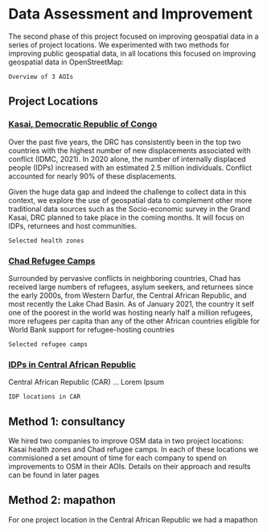 # Data Assessment and Improvement
The second phase of this project focused on improving geospatial data in a series of project locations. We experimented with two methods for improving public geospatial data, in all locations this focused on improving geospatial data in OpenStreetMap:

```{figure} docs/images/AOI_Overview.png
Overview of 3 AOIs
```

## Project Locations
### [Kasai, Democratic Republic of Congo](./DRC_health)
Over the past five years, the DRC has consistently been in the top two countries with the highest number of new displacements associated with conflict (IDMC, 2021). In 2020 alone, the number of internally displaced people (IDPs) increased with an estimated 2.5 million individuals. Conflict accounted for nearly 90% of these displacements.

Given the huge data gap and indeed the challenge to collect data in this context, we explore the use of geospatial data to complement other more traditional data sources such as the Socio-economic survey in the Grand Kasai, DRC planned to take place in the coming months. It will focus on IDPs, returnees and host communities.
```{figure} docs/images/AOI_DRC.png
Selected health zones
```

### [Chad Refugee Camps](./TCD_refugees)
Surrounded by pervasive conflicts in neighboring countries, Chad has received large numbers of refugees, asylum seekers, and returnees since the early 2000s, from Western Darfur, the Central African Republic, and most recently the Lake Chad Basin. As of January 2021, the country it self one of the poorest in the world was hosting nearly half a million refugees, more refugees per capita than any of the other African countries eligible for World Bank support for refugee-hosting countries
```{figure} docs/images/AOI_TCD.png
Selected refugee camps
```

### [IDPs in Central African Republic](./CAR_report)
Central African Republic (CAR) ... Lorem Ipsum
```{figure} docs/images/AOI_CAR.png
IDP locations in CAR
```

## Method 1: consultancy
We hired two companies to improve OSM data in two project locations: Kasai health zones and Chad refugee camps. In each of these locations we commisioned a set amount of time for each company to spend on improvements to OSM in their AOIs. Details on their approach and results can be found in later pages

## Method 2: mapathon
For one project location in the Central African Republic we had a mapathon 

